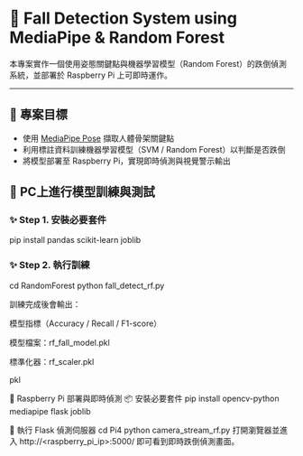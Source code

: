 # 🧠 Fall Detection System using MediaPipe & Random Forest

本專案實作一個使用姿態關鍵點與機器學習模型（Random Forest）的跌倒偵測系統，並部署於 Raspberry Pi 上可即時運作。

---

## 📌 專案目標

- 使用 [MediaPipe Pose](https://google.github.io/mediapipe/solutions/pose) 擷取人體骨架關鍵點
- 利用標註資料訓練機器學習模型（SVM / Random Forest）以判斷是否跌倒
- 將模型部署至 Raspberry Pi，實現即時偵測與視覺警示輸出


## 🧪 PC上進行模型訓練與測試

### ✨ Step 1. 安裝必要套件
pip install pandas scikit-learn joblib

### ✨ Step 2. 執行訓練
cd RandomForest
python fall_detect_rf.py

訓練完成後會輸出：

模型指標（Accuracy / Recall / F1-score）

模型檔案：rf_fall_model.pkl

標準化器：rf_scaler.pkl

pkl

🎥 Raspberry Pi 部署與即時偵測
📦 安裝必要套件
pip install opencv-python mediapipe flask joblib

🚀 執行 Flask 偵測伺服器
cd Pi4
python camera_stream_rf.py
打開瀏覽器並進入 http://<raspberry_pi_ip>:5000/ 即可看到即時跌倒偵測畫面。



